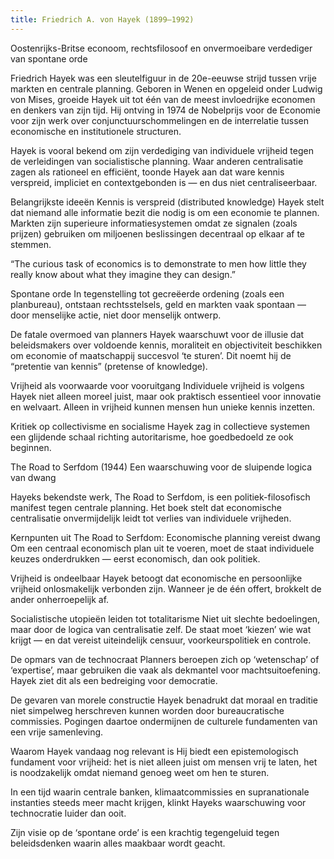```yaml
---
title: Friedrich A. von Hayek (1899–1992)
---
```

Oostenrijks-Britse econoom, rechtsfilosoof en onvermoeibare verdediger van spontane orde

Friedrich Hayek was een sleutelfiguur in de 20e-eeuwse strijd tussen vrije markten en centrale planning. Geboren in Wenen en opgeleid onder Ludwig von Mises, groeide Hayek uit tot één van de meest invloedrijke economen en denkers van zijn tijd. Hij ontving in 1974 de Nobelprijs voor de Economie voor zijn werk over conjunctuurschommelingen en de interrelatie tussen economische en institutionele structuren.

Hayek is vooral bekend om zijn verdediging van individuele vrijheid tegen de verleidingen van socialistische planning. Waar anderen centralisatie zagen als rationeel en efficiënt, toonde Hayek aan dat ware kennis verspreid, impliciet en contextgebonden is — en dus niet centraliseerbaar.

Belangrijkste ideeën
Kennis is verspreid (distributed knowledge)
Hayek stelt dat niemand alle informatie bezit die nodig is om een economie te plannen. Markten zijn superieure informatiesystemen omdat ze signalen (zoals prijzen) gebruiken om miljoenen beslissingen decentraal op elkaar af te stemmen.

“The curious task of economics is to demonstrate to men how little they really know about what they imagine they can design.”

Spontane orde
In tegenstelling tot gecreëerde ordening (zoals een planbureau), ontstaan rechtsstelsels, geld en markten vaak spontaan — door menselijke actie, niet door menselijk ontwerp.

De fatale overmoed van planners
Hayek waarschuwt voor de illusie dat beleidsmakers over voldoende kennis, moraliteit en objectiviteit beschikken om economie of maatschappij succesvol ‘te sturen’. Dit noemt hij de “pretentie van kennis” (pretense of knowledge).

Vrijheid als voorwaarde voor vooruitgang
Individuele vrijheid is volgens Hayek niet alleen moreel juist, maar ook praktisch essentieel voor innovatie en welvaart. Alleen in vrijheid kunnen mensen hun unieke kennis inzetten.

Kritiek op collectivisme en socialisme
Hayek zag in collectieve systemen een glijdende schaal richting autoritarisme, hoe goedbedoeld ze ook beginnen.

The Road to Serfdom (1944)
Een waarschuwing voor de sluipende logica van dwang

Hayeks bekendste werk, The Road to Serfdom, is een politiek-filosofisch manifest tegen centrale planning. Het boek stelt dat economische centralisatie onvermijdelijk leidt tot verlies van individuele vrijheden.

Kernpunten uit The Road to Serfdom:
Economische planning vereist dwang
Om een centraal economisch plan uit te voeren, moet de staat individuele keuzes onderdrukken — eerst economisch, dan ook politiek.

Vrijheid is ondeelbaar
Hayek betoogt dat economische en persoonlijke vrijheid onlosmakelijk verbonden zijn. Wanneer je de één offert, brokkelt de ander onherroepelijk af.

Socialistische utopieën leiden tot totalitarisme
Niet uit slechte bedoelingen, maar door de logica van centralisatie zelf. De staat moet ‘kiezen’ wie wat krijgt — en dat vereist uiteindelijk censuur, voorkeurspolitiek en controle.

De opmars van de technocraat
Planners beroepen zich op ‘wetenschap’ of ‘expertise’, maar gebruiken die vaak als dekmantel voor machtsuitoefening. Hayek ziet dit als een bedreiging voor democratie.

De gevaren van morele constructie
Hayek benadrukt dat moraal en traditie niet simpelweg herschreven kunnen worden door bureaucratische commissies. Pogingen daartoe ondermijnen de culturele fundamenten van een vrije samenleving.

Waarom Hayek vandaag nog relevant is
Hij biedt een epistemologisch fundament voor vrijheid: het is niet alleen juist om mensen vrij te laten, het is noodzakelijk omdat niemand genoeg weet om hen te sturen.

In een tijd waarin centrale banken, klimaatcommissies en supranationale instanties steeds meer macht krijgen, klinkt Hayeks waarschuwing voor technocratie luider dan ooit.

Zijn visie op de ‘spontane orde’ is een krachtig tegengeluid tegen beleidsdenken waarin alles maakbaar wordt geacht.
